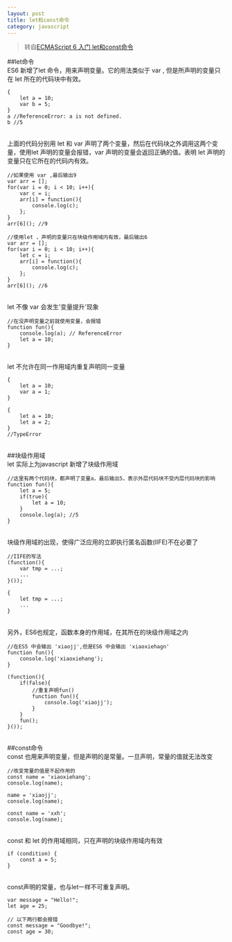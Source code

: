 ```yaml
---
layout: post
title: let和const命令
category: javascript
---
```


>转自[ECMAScript 6 入门 let和const命令](http://es6.ruanyifeng.com/#docs/let)

##let命令
<br>
ES6 新增了let 命令，用来声明变量。它的用法类似于 var , 但是所声明的变量只在 let 所在的代码块中有效。

    {
        let a = 10;
        var b = 5;
    }
    a //ReferenceError: a is not defined.
    b //5
<br>
上面的代码分别用 let 和 var 声明了两个变量，然后在代码块之外调用这两个变量，使用let 声明的变量会报错，var 声明的变量会返回正确的值。表明 let 声明的变量只在它所在的代码内有效。

    //如果使用 var ,最后输出9
    var arr = [];
    for(var i = 0; i < 10; i++){
        var c = i;
        arr[i] = function(){
            console.log(c);
        };
    }
    arr[6](); //9
    
    //使用let ，声明的变量只在块级作用域内有效，最后输出6
    var arr = [];
    for(var i = 0; i < 10; i++){
        let c = i;
        arr[i] = function(){
            console.log(c);
        };
    }
    arr[6](); //6
<br>
let 不像 var 会发生'变量提升'现象

    //在没声明变量之前就使用变量，会报错
    function fun(){
        console.log(a); // ReferenceError
        let a = 10;
    }
<br>
let 不允许在同一作用域内重复声明同一变量

    {
        let a = 10;
        var a = 1;
    }
    
    {
        let a = 10;
        let a = 2;
    }
    //TypeError
<br>
##块级作用域
<br>
let 实际上为javascript 新增了块级作用域

    //这里有两个代码块，都声明了变量a，最后输出5，表示外层代码块不受内层代码块的影响
    function fun(){
        let a = 5;
        if(true){
            let a = 10;
        }
        console.log(a); //5
    }
<br>
块级作用域的出现，使得广泛应用的立即执行匿名函数(IIFE)不在必要了

    //IIFE的写法
    (function(){
        var tmp = ...;
        ...
    }());
    
    {
        let tmp = ...;
        ...
    }
<br>
另外，ES6也规定，函数本身的作用域，在其所在的块级作用域之内

    //在ES5 中会输出 'xiaojj',但是ES6 中会输出 'xiaoxiehagn'
    function fun(){
        console.log('xiaoxiehang');
    }
    
    (function(){
        if(false){
            //重复声明fun()
            function fun(){
                console.log('xiaojj');
            }
        }
        fun();
    }());
<br>
##const命令
<br>
const 也用来声明变量，但是声明的是常量。一旦声明，常量的值就无法改变

    //改变常量的值是不起作用的
    const name = 'xiaoxiehang';
    console.log(name);
    
    name = 'xiaojj';
    console.log(name);
    
    const name = 'xxh';
    console.log(name);
<br>
const 和 let 的作用域相同，只在声明的块级作用域内有效

    if (condition) {
        const a = 5;
    }
<br>
const声明的常量，也与let一样不可重复声明。

    var message = "Hello!";
    let age = 25;
    
    // 以下两行都会报错
    const message = "Goodbye!";
    const age = 30;
